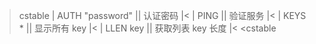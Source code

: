 >cstable
>| AUTH "password" || 认证密码 |<
>| PING            || 验证服务 |<
>| KEYS *          || 显示所有 key |<
>| LLEN key        || 获取列表 key 长度 |<
<cstable